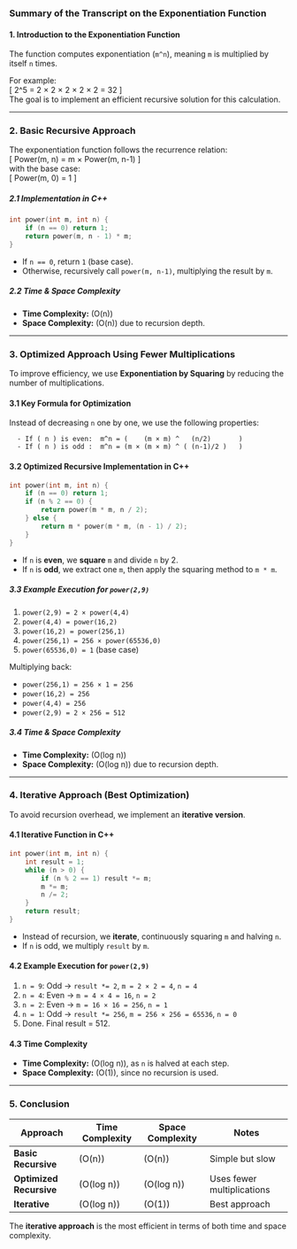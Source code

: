 ### **Summary of the Transcript on the Exponentiation Function**

#### **1. Introduction to the Exponentiation Function**

The function computes exponentiation (`m^n`), meaning `m` is multiplied by itself `n` times.

For example:  
[
2^5 = 2 × 2 × 2 × 2 × 2 = 32
]  
The goal is to implement an efficient recursive solution for this calculation.

---

### **2. Basic Recursive Approach**

The exponentiation function follows the recurrence relation:  
[
Power(m, n) = m × Power(m, n-1)
]  
with the base case:  
[
Power(m, 0) = 1
]

##### **2.1 Implementation in C++**

```cpp
int power(int m, int n) {
    if (n == 0) return 1;
    return power(m, n - 1) * m;
}
```

- If `n == 0`, return `1` (base case).
- Otherwise, recursively call `power(m, n-1)`, multiplying the result by `m`.

##### **2.2 Time & Space Complexity**

- **Time Complexity:** \(O(n)\)
- **Space Complexity:** \(O(n)\) due to recursion depth.

---

### **3. Optimized Approach Using Fewer Multiplications**

To improve efficiency, we use **Exponentiation by Squaring** by reducing the number of multiplications.

#### **3.1 Key Formula for Optimization**

Instead of decreasing `n` one by one, we use the following properties:

```
  - If ( n ) is even:  m^n = (    (m × m) ^   (n/2)       )
  - If ( n ) is odd :  m^n = (m × (m × m) ^ ( (n-1)/2 )   )
```

#### **3.2 Optimized Recursive Implementation in C++**

```cpp
int power(int m, int n) {
    if (n == 0) return 1;
    if (n % 2 == 0) {
        return power(m * m, n / 2);
    } else {
        return m * power(m * m, (n - 1) / 2);
    }
}
```

- If `n` is **even**, we **square** `m` and divide `n` by 2.
- If `n` is **odd**, we extract one `m`, then apply the squaring method to `m * m`.

##### **3.3 Example Execution for `power(2,9)`**

1. `power(2,9) = 2 × power(4,4)`
2. `power(4,4) = power(16,2)`
3. `power(16,2) = power(256,1)`
4. `power(256,1) = 256 × power(65536,0)`
5. `power(65536,0) = 1` (base case)

Multiplying back:

- `power(256,1) = 256 × 1 = 256`
- `power(16,2) = 256`
- `power(4,4) = 256`
- `power(2,9) = 2 × 256 = 512`

##### **3.4 Time & Space Complexity**

- **Time Complexity:** \(O(log n)\)
- **Space Complexity:** \(O(log n)\) due to recursion depth.

---

### **4. Iterative Approach (Best Optimization)**

To avoid recursion overhead, we implement an **iterative version**.

#### **4.1 Iterative Function in C++**

```cpp
int power(int m, int n) {
    int result = 1;
    while (n > 0) {
        if (n % 2 == 1) result *= m;
        m *= m;
        n /= 2;
    }
    return result;
}
```

- Instead of recursion, we **iterate**, continuously squaring `m` and halving `n`.
- If `n` is odd, we multiply `result` by `m`.

#### **4.2 Example Execution for `power(2,9)`**

1. `n = 9`: Odd → `result *= 2`, `m = 2 × 2 = 4`, `n = 4`
2. `n = 4`: Even → `m = 4 × 4 = 16`, `n = 2`
3. `n = 2`: Even → `m = 16 × 16 = 256`, `n = 1`
4. `n = 1`: Odd → `result *= 256`, `m = 256 × 256 = 65536`, `n = 0`
5. Done. Final result = 512.

#### **4.3 Time Complexity**

- **Time Complexity:** \(O(log n)\), as `n` is halved at each step.
- **Space Complexity:** \(O(1)\), since no recursion is used.

---

### **5. Conclusion**

| Approach                | Time Complexity | Space Complexity | Notes                      |
| ----------------------- | --------------- | ---------------- | -------------------------- |
| **Basic Recursive**     | \(O(n)\)        | \(O(n)\)         | Simple but slow            |
| **Optimized Recursive** | \(O(log n)\)    | \(O(log n)\)     | Uses fewer multiplications |
| **Iterative**           | \(O(log n)\)    | \(O(1)\)         | Best approach              |

The **iterative approach** is the most efficient in terms of both time and space complexity.
